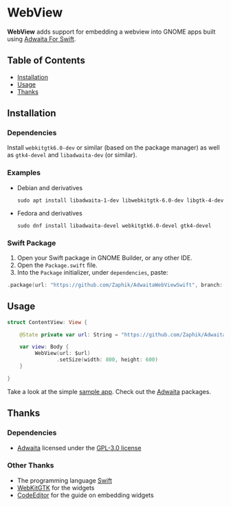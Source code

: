 # WebView

**WebView** adds support for embedding a webview into GNOME apps built using [Adwaita For Swift](https://github.com/AparokshaUI/adwaita-swift).

## Table of Contents

- [Installation](#Installation)
- [Usage](#Usage)
- [Thanks](#Thanks)

## Installation
### Dependencies
Install `webkitgtk6.0-dev` or similar (based on the package manager) as well as `gtk4-devel` and `libadwaita-dev` (or similar).

### Examples
* Debian and derivatives
  ```
  sudo apt install libadwaita-1-dev libwebkitgtk-6.0-dev libgtk-4-dev
  ```
* Fedora and derivatives
  ```
  sudo dnf install libadwaita-devel webkitgtk6.0-devel gtk4-devel
  ```


### Swift Package
1. Open your Swift package in GNOME Builder, or any other IDE.
2. Open the `Package.swift` file.
3. Into the `Package` initializer, under `dependencies`, paste:
```swift
.package(url: "https://github.com/Zaphik/AdwaitaWebViewSwift", branch: "main")   
```

## Usage

```swift
struct ContentView: View {

    @State private var url: String = "https://github.com/Zaphik/AdwaitaWebViewSwift"

    var view: Body {
         WebView(url: $url)
                .setSize(width: 800, height: 600)
    }

}
```

Take a look at the simple [sample app](Tests/program.swift).
Check out the [Adwaita](https://github.com/AparokshaUI/Adwaita) packages.

## Thanks

### Dependencies
- [Adwaita](https://github.com/AparokshaUI/Adwaita) licensed under the [GPL-3.0 license](https://github.com/AparokshaUI/Adwaita/blob/main/LICENSE.md)

### Other Thanks
- The programming language [Swift](https://github.com/apple/swift)
- [WebKitGTK](https://webkitgtk.org/) for the widgets
- [CodeEditor](https://github.com/AparokshaUI/CodeEditor) for the guide on embedding widgets
